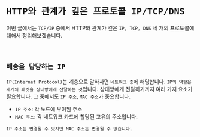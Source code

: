 # `HTTP와 관계가 깊은 프로토콜 IP/TCP/DNS`

이번 글에서는 `TCP/IP` 중에서 HTTP와 관계가 깊은 `IP, TCP, DNS` 세 개의 프로토콜에 대해서 정리해보겠습니다. 

<br>

## `배송을 담당하는 IP`

`IP(Internet Protocol)`는 계층으로 말하자면 `네트워크 층`에 해당합니다. `IP의 역할은 개개의 패킷을 상대방에게 전달하는 것`입니다. 
상대방에게 전달하기까지 여러 가지 요소가 필요합니다. 그 중에서도 `IP 주소`, `MAC 주소`가 중요합니다. 

- `IP 주소`: 각 노드에 부여된 주소
- `MAC 주소`: 각 네트워크 카드에 할당된 고유의 주소입니다.

`IP 주소는 변경될 수 있지만 MAC 주소는 변경될 수 없습니다.`

